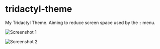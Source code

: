 # tridactyl-theme
My Tridactyl Theme. Aiming to reduce screen space used by the `:` menu.

![Screenshot 1](https://github.com/JasonGrace2282/tridactyl-theme/assets/110117391/0fa5279a-0987-4a19-8bc8-cfe910fca6ae)

![Screenshot 2](https://github.com/JasonGrace2282/tridactyl-theme/assets/110117391/2e308de1-0889-41cd-8c21-4f9771268758)

